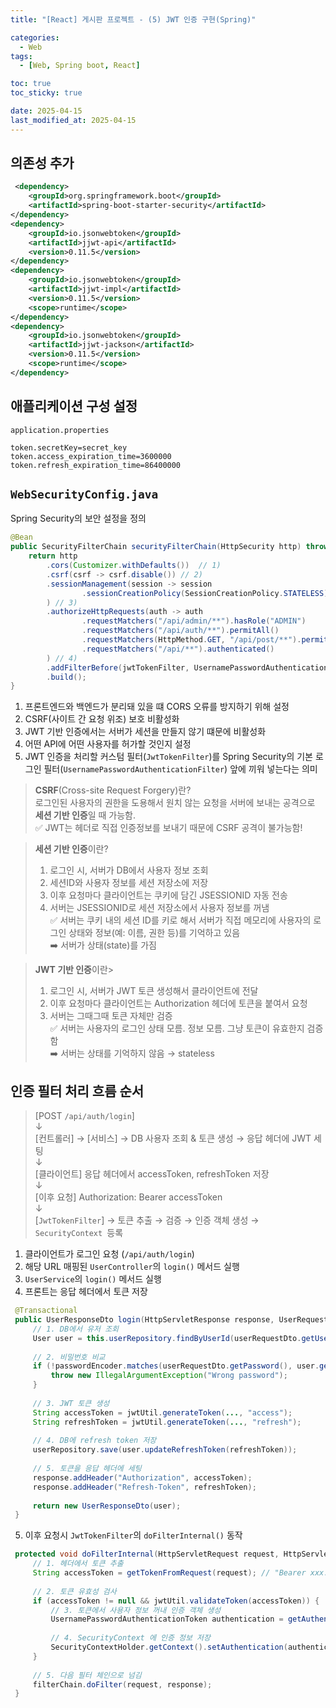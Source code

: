 ```yaml
---
title: "[React] 게시판 프로젝트 - (5) JWT 인증 구현(Spring)"

categories:
  - Web
tags:
  - [Web, Spring boot, React]

toc: true
toc_sticky: true

date: 2025-04-15
last_modified_at: 2025-04-15
---
```


## 의존성 추가
```xml
 <dependency>
    <groupId>org.springframework.boot</groupId>
    <artifactId>spring-boot-starter-security</artifactId>
</dependency>
<dependency>
    <groupId>io.jsonwebtoken</groupId>
    <artifactId>jjwt-api</artifactId>
    <version>0.11.5</version>
</dependency>
<dependency>
    <groupId>io.jsonwebtoken</groupId>
    <artifactId>jjwt-impl</artifactId>
    <version>0.11.5</version>
    <scope>runtime</scope>
</dependency>
<dependency>
    <groupId>io.jsonwebtoken</groupId>
    <artifactId>jjwt-jackson</artifactId>
    <version>0.11.5</version>
    <scope>runtime</scope>
</dependency>
```   

## 애플리케이션 구성 설정
`application.properties`
```
token.secretKey=secret_key
token.access_expiration_time=3600000
token.refresh_expiration_time=86400000
```  


## `WebSecurityConfig.java`
Spring Security의 보안 설정을 정의  

```java
@Bean
public SecurityFilterChain securityFilterChain(HttpSecurity http) throws Exception {
    return http
        .cors(Customizer.withDefaults())  // 1) 
        .csrf(csrf -> csrf.disable()) // 2)
        .sessionManagement(session -> session
                .sessionCreationPolicy(SessionCreationPolicy.STATELESS)
        ) // 3)
        .authorizeHttpRequests(auth -> auth
                .requestMatchers("/api/admin/**").hasRole("ADMIN")
                .requestMatchers("/api/auth/**").permitAll()
                .requestMatchers(HttpMethod.GET, "/api/post/**").permitAll()
                .requestMatchers("/api/**").authenticated()
        ) // 4)
        .addFilterBefore(jwtTokenFilter, UsernamePasswordAuthenticationFilter.class) //5)
        .build();
}
```  
1. 프론트엔드와 백엔드가 분리돼 있을 떄 CORS 오류를 방지하기 위해 설정  
2. CSRF(사이트 간 요청 위조) 보호 비활성화
3. JWT 기반 인증에서는 서버가 세션을 만들지 않기 떄문에 비활성화
4. 어떤 API에 어떤 사용자를 허가할 것인지 설정  
5. JWT 인증을 처리할 커스텀 필터(`JwtTokenFilter`)를 Spring Security의 기본 로그인 필터(`UsernamePasswordAuthenticationFilter`) 앞에 끼워 넣는다는 의미  

> **CSRF**(Cross-site Request Forgery)란?<br>
> 로그인된 사용자의 권한을 도용해서 원치 않는 요청을 서버에 보내는 공격으로 **세션 기반 인증**일 때 가능함.<br>
> ✅ JWT는 헤더로 직접 인증정보를 보내기 때문에 CSRF 공격이 불가능함!  

> **세션 기반 인증**이란?<br>
> 1) 로그인 시, 서버가 DB에서 사용자 정보 조회<br>
> 2) 세션ID와 사용자 정보를 세션 저장소에 저장<br>
> 3) 이후 요청마다 클라이언트는 쿠키에 담긴 JSESSIONID 자동 전송<br>
> 4) 서버는 JSESSIONID로 세션 저장소에서 사용자 정보를 꺼냄<br>
> ✅ 서버는 쿠키 내의 세션 ID를 키로 해서 서버가 직접 메모리에 사용자의 로그인 상태와 정보(예: 이름, 권한 등)를 기억하고 있음<br>
> ➡️ 서버가 상태(state)를 가짐  

> **JWT 기반 인증**이란><br>
> 1) 로그인 시, 서버가 JWT 토큰 생성해서 클라이언트에 전달<br>
> 2) 이후 요청마다 클라이언트는 Authorization 헤더에 토큰을 붙여서 요청<br>
> 3) 서버는 그때그때 토큰 자체만 검증<br>
> ✅ 서버는 사용자의 로그인 상태 모름. 정보 모름. 그냥 토큰이 유효한지 검증함<br>
> ➡️ 서버는 상태를 기억하지 않음 → stateless  


## 인증 필터 처리 흐름 순서
>[POST `/api/auth/login`]<br>
>      ↓<br>
>[컨트롤러] → [서비스] → DB 사용자 조회 & 토큰 생성 → 응답 헤더에 JWT 세팅<br>
>      ↓<br>
>[클라이언트] 응답 헤더에서 accessToken, refreshToken 저장<br>
>      ↓<br>
>[이후 요청] Authorization: Bearer accessToken<br>
>      ↓<br>
>[`JwtTokenFilter`] → 토큰 추출 → 검증 → 인증 객체 생성 → `SecurityContext `등록<br>  
  
1. 클라이언트가 로그인 요청 (`/api/auth/login`)
2. 해당 URL 매핑된 `UserController`의 `login()` 메서드 실행
3. `UserService`의 `login()` 메서드 실행
4. 프론트는 응답 헤더에서 토큰 저장  
```java
 @Transactional
 public UserResponseDto login(HttpServletResponse response, UserRequestDto userRequestDto) {
     // 1. DB에서 유저 조회
     User user = this.userRepository.findByUserId(userRequestDto.getUserId()).orElseThrow(...);
 
     // 2. 비밀번호 비교
     if (!passwordEncoder.matches(userRequestDto.getPassword(), user.getPassword())) {
         throw new IllegalArgumentException("Wrong password");
     }
 
     // 3. JWT 토큰 생성
     String accessToken = jwtUtil.generateToken(..., "access");
     String refreshToken = jwtUtil.generateToken(..., "refresh");
 
     // 4. DB에 refresh token 저장
     userRepository.save(user.updateRefreshToken(refreshToken));
 
     // 5. 토큰을 응답 헤더에 세팅
     response.addHeader("Authorization", accessToken);
     response.addHeader("Refresh-Token", refreshToken);
 
     return new UserResponseDto(user);
 }
 ```
5. 이후 요청시 `JwtTokenFilter`의 `doFilterInternal()` 동작  
```java
 protected void doFilterInternal(HttpServletRequest request, HttpServletResponse response, FilterChain filterChain) {
     // 1. 헤더에서 토큰 추출
     String accessToken = getTokenFromRequest(request); // "Bearer xxx..." → substring(7)
 
     // 2. 토큰 유효성 검사
     if (accessToken != null && jwtUtil.validateToken(accessToken)) {
         // 3. 토큰에서 사용자 정보 꺼내 인증 객체 생성
         UsernamePasswordAuthenticationToken authentication = getAuthenticationFromToken(accessToken);
 
         // 4. SecurityContext 에 인증 정보 저장
         SecurityContextHolder.getContext().setAuthentication(authentication);
     }
 
     // 5. 다음 필터 체인으로 넘김
     filterChain.doFilter(request, response);
 }
 ```